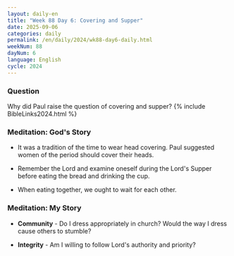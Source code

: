 ```yaml
---
layout: daily-en
title: "Week 88 Day 6: Covering and Supper"
date: 2025-09-06
categories: daily
permalink: /en/daily/2024/wk88-day6-daily.html
weekNum: 88
dayNum: 6
language: English
cycle: 2024
---
```

### Question     
Why did Paul raise the question of covering and supper?
{% include BibleLinks2024.html %} 

### Meditation: God's Story   
+ It was a tradition of the time to wear head covering.  Paul suggested women of the period should cover their heads. 

+ Remember the Lord and examine oneself during the Lord's Supper before eating the bread and drinking the cup. 

+ When eating together, we ought to wait for each other. 

### Meditation: My Story   
+ **Community** - Do I dress appropriately in church? Would the way I dress cause others to stumble? 

+ **Integrity** - Am I willing to follow Lord's authority and priority? 
